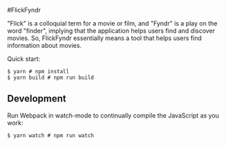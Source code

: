 #FlickFyndr

"Flick" is a colloquial term for a movie or film, and "Fyndr" is a play on the word "finder", implying that the application helps users find and discover movies. So, FlickFyndr essentially means a tool that helps users find information about movies.

Quick start:

```
$ yarn # npm install
$ yarn build # npm run build
````

## Development

Run Webpack in watch-mode to continually compile the JavaScript as you work:

```
$ yarn watch # npm run watch
```
